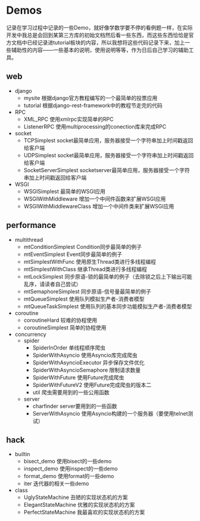 # Demos

记录在学习过程中记录的一些Demo，就好像学数学要不停的看例题一样，在实际开发中我总是会回到某第三方库的初始文档然后看一些东西，而这些东西恰恰是官方文档中已经记录进tutorial板块的内容，所以我想将这些代码记录下来，加上一些辅助性的内容——一些基本的说明，使用说明等等，作为日后自己学习的辅助工具。

## web
- django
    - mysite 根据django官方教程编写的一个最简单的投票应用
    - tutorial 根据django-rest-framework中的教程节走完的代码
- RPC
    - XML_RPC 使用xmlrpc实现简单的RPC
    - ListenerRPC 使用multiprocessing的conection库来完成RPC 
- socket
    - TCPSimplest socket最简单应用，服务器接受一个字符串加上时间戳返回给客户端
    - UDPSimplest socket最简单应用，服务器接受一个字符串加上时间戳返回给客户端
    - SocketServerSimplest socketserver最简单应用，服务器接受一个字符串加上时间戳返回给客户端
- WSGI
    - WSGISimplest 最简单的WSGI应用
    - WSGIWithMiddleware 增加一个中间件函数来扩展WSGI应用
    - WSGIWithMiddlewareClass 增加一个中间件类来扩展WSGI应用
    
## performance
- multithread
    - mtConditionSimplest Condition同步最简单的例子
    - mtEventSimplest Event同步最简单的例子
    - mtSimplestWithFunc 使用原生Thread类进行多线程编程
    - mtSimplestWithClass 继承Thread类进行多线程编程
    - mtLockSimplest 同步原语-锁的最简单的例子（去除锁之后上下输出可能乱序，请读者自己尝试）
    - mtSemaphoreSimplest 同步原语-信号量最简单的例子
    - mtQueueSimplest 使用队列模拟生产者-消费者模型
    - mtQueueTaskSimplest 使用队列的基本同步功能模拟生产者-消费者模型
- coroutine
    - coroutineHard 较难的协程使用
    - coroutineSimplest 简单的协程使用
- concurrency
    - spider
        - SpiderInOrder 单线程顺序爬虫
        - SpiderWithAsyncio 使用Asyncio库完成爬虫
        - SpiderWithAsyncioExecutor 异步保存文件优化
        - SpiderWithAsyncioSemaphore 限制请求数量
        - SpiderWithFuture 使用Future完成爬虫
        - SpiderWithFutureV2 使用Future完成爬虫的版本二
        - util 爬虫需要用到的一些公用函数
    - server
        - charfinder server要用到的一些函数
        - ServerWithAsyncio 使用Asyncio构建的一个服务器（要使用telnet测试）

## hack
- builtin
    - bisect_demo 使用bisect的一些demo
    - inspect_demo 使用inspect的一些demo
    - format_demo 使用format的一些demo
    - iter 迭代器的相关一些demo
- class
    - UglyStateMachine 丑陋的实现状态机的方案
    - ElegantStateMachine 优雅的实现状态机的方案
    - PerfectStateMachine 我最喜欢的实现状态机的方案